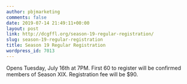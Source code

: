 ```yaml
---
author: pbjmarketing
comments: false
date: 2019-07-14 21:49:11+00:00
layout: post
link: http://dcgffl.org/season-19-regular-registration/
slug: season-19-regular-registration
title: Season 19 Regular Registration
wordpress_id: 7013
---
```

Opens Tuesday, July 16th at 7PM. First 60 to register will be confirmed members of Season XIX. Registration fee will be $90.




